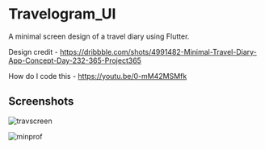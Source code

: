 # Travelogram_UI

A minimal screen design of a travel diary using Flutter.

Design credit - https://dribbble.com/shots/4991482-Minimal-Travel-Diary-App-Concept-Day-232-365-Project365

How do I code this - https://youtu.be/0-mM42MSMfk

## Screenshots

![travscreen](https://user-images.githubusercontent.com/8137504/47025520-472e4080-d181-11e8-9c94-3b1596548634.png)

![minprof](https://user-images.githubusercontent.com/8137504/47370209-dc41b400-d702-11e8-9eba-a46b465a9231.png)
